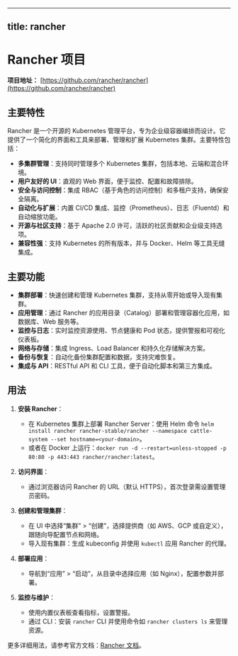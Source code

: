 
---
title: rancher
---

# Rancher 项目

**项目地址：** [https://github.com/rancher/rancher](https://github.com/rancher/rancher)

## 主要特性
Rancher 是一个开源的 Kubernetes 管理平台，专为企业级容器编排而设计。它提供了一个简化的界面和工具来部署、管理和扩展 Kubernetes 集群。主要特性包括：
- **多集群管理**：支持同时管理多个 Kubernetes 集群，包括本地、云端和混合环境。
- **用户友好的 UI**：直观的 Web 界面，便于监控、配置和故障排除。
- **安全与访问控制**：集成 RBAC（基于角色的访问控制）和多租户支持，确保安全隔离。
- **自动化与扩展**：内置 CI/CD 集成、监控（Prometheus）、日志（Fluentd）和自动缩放功能。
- **开源与社区支持**：基于 Apache 2.0 许可，活跃的社区贡献和企业级支持选项。
- **兼容性强**：支持 Kubernetes 的所有版本，并与 Docker、Helm 等工具无缝集成。

## 主要功能
- **集群部署**：快速创建和管理 Kubernetes 集群，支持从零开始或导入现有集群。
- **应用管理**：通过 Rancher 的应用目录（Catalog）部署和管理容器化应用，如数据库、Web 服务等。
- **监控与日志**：实时监控资源使用、节点健康和 Pod 状态，提供警报和可视化仪表板。
- **网络与存储**：集成 Ingress、Load Balancer 和持久化存储解决方案。
- **备份与恢复**：自动化备份集群配置和数据，支持灾难恢复。
- **集成与 API**：RESTful API 和 CLI 工具，便于自动化脚本和第三方集成。

## 用法
1. **安装 Rancher**：
   - 在 Kubernetes 集群上部署 Rancher Server：使用 Helm 命令 `helm install rancher rancher-stable/rancher --namespace cattle-system --set hostname=<your-domain>`。
   - 或者在 Docker 上运行：`docker run -d --restart=unless-stopped -p 80:80 -p 443:443 rancher/rancher:latest`。

2. **访问界面**：
   - 通过浏览器访问 Rancher 的 URL（默认 HTTPS），首次登录需设置管理员密码。

3. **创建和管理集群**：
   - 在 UI 中选择“集群” > “创建”，选择提供商（如 AWS、GCP 或自定义），跟随向导配置节点和网络。
   - 导入现有集群：生成 kubeconfig 并使用 `kubectl` 应用 Rancher 的代理。

4. **部署应用**：
   - 导航到“应用” > “启动”，从目录中选择应用（如 Nginx），配置参数并部署。

5. **监控与维护**：
   - 使用内置仪表板查看指标，设置警报。
   - 通过 CLI：安装 `rancher` CLI 并使用命令如 `rancher clusters ls` 来管理资源。

更多详细用法，请参考官方文档：[Rancher 文档](https://rancher.com/docs)。